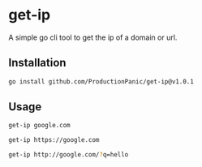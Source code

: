 # get-ip
A simple go cli tool to get the ip of a domain or url.

## Installation
```bash
go install github.com/ProductionPanic/get-ip@v1.0.1
```

## Usage
```bash
get-ip google.com
```
```bash
get-ip https://google.com
```
```bash
get-ip http://google.com/?q=hello
```
